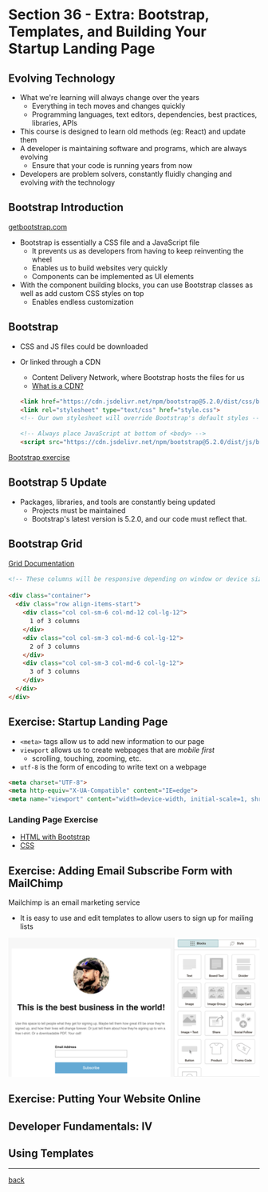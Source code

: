 # Section 36 - Extra: Bootstrap, Templates, and Building Your Startup Landing Page

## Evolving Technology

- What we're learning will always change over the years
  - Everything in tech moves and changes quickly
  - Programming languages, text editors, dependencies, best practices, libraries, APIs
- This course is designed to learn old methods (eg: React) and update them
- A developer is maintaining software and programs, which are always evolving
  - Ensure that your code is running years from now
- Developers are problem solvers, constantly fluidly changing and evolving *with* the technology

## Bootstrap Introduction

[getbootstrap.com](https://getbootstrap.com/)

- Bootstrap is essentially a CSS file and a JavaScript file
  - It prevents us as developers from having to keep reinventing the wheel
  - Enables us to build websites very quickly
  - Components can be implemented as UI elements
- With the component building blocks, you can use Bootstrap classes as well as add custom CSS styles on top
  - Enables endless customization

## Bootstrap

- CSS and JS files could be downloaded
- Or linked through a CDN
  - Content Delivery Network, where Bootstrap hosts the files for us
  - [What is a CDN?](https://www.cloudflare.com/learning/cdn/what-is-a-cdn/)

  ```html
  <link href="https://cdn.jsdelivr.net/npm/bootstrap@5.2.0/dist/css/bootstrap.min.css" rel="stylesheet" integrity="sha384-gH2yIJqKdNHPEq0n4Mqa/HGKIhSkIHeL5AyhkYV8i59U5AR6csBvApHHNl/vI1Bx" crossorigin="anonymous">
  <link rel="stylesheet" type="text/css" href="style.css">
  <!-- Our own stylesheet will override Bootstrap's default styles -->
  ```

  ```html
  <!-- Always place JavaScript at bottom of <body> -->
  <script src="https://cdn.jsdelivr.net/npm/bootstrap@5.2.0/dist/js/bootstrap.bundle.min.js" integrity="sha384-A3rJD856KowSb7dwlZdYEkO39Gagi7vIsF0jrRAoQmDKKtQBHUuLZ9AsSv4jD4Xa" crossorigin="anonymous"></script>
  ```

[Bootstrap exercise](../section36/bootstrap/index.html)

## Bootstrap 5 Update

- Packages, libraries, and tools are constantly being updated
  - Projects must be maintained
  - Bootstrap's latest version is 5.2.0, and our code must reflect that.

## Bootstrap Grid

[Grid Documentation](https://getbootstrap.com/docs/5.2/layout/grid/)

```html
<!-- These columns will be responsive depending on window or device size. -->

<div class="container">
  <div class="row align-items-start">
    <div class="col col-sm-6 col-md-12 col-lg-12">
      1 of 3 columns
    </div>
    <div class="col col-sm-3 col-md-6 col-lg-12">
      2 of 3 columns
    </div>
    <div class="col col-sm-3 col-md-6 col-lg-12">
      3 of 3 columns
    </div>
  </div>
</div>
```

## Exercise: Startup Landing Page

- `<meta>` tags allow us to add new information to our page
- `viewport` allows us to create webpages that are *mobile first*
  - scrolling, touching, zooming, etc.
- `utf-8` is the form of encoding to write text on a webpage

```html
<meta charset="UTF-8">
<meta http-equiv="X-UA-Compatible" content="IE=edge">
<meta name="viewport" content="width=device-width, initial-scale=1, shrink-to-fit=no">
```

### Landing Page Exercise

- [HTML with Bootstrap](../section36/startup/index.html)
- [CSS](../section36/startup/style.css)

## Exercise: Adding Email Subscribe Form with MailChimp

Mailchimp is an email marketing service

- It is easy to use and edit templates to allow users to sign up for mailing lists

<img src="../img/mailchimp-landing-page.png" width="900px" alt="Mailchimp">

## Exercise: Putting Your Website Online

## Developer Fundamentals: IV

## Using Templates

- - -

[back](../README.md)
